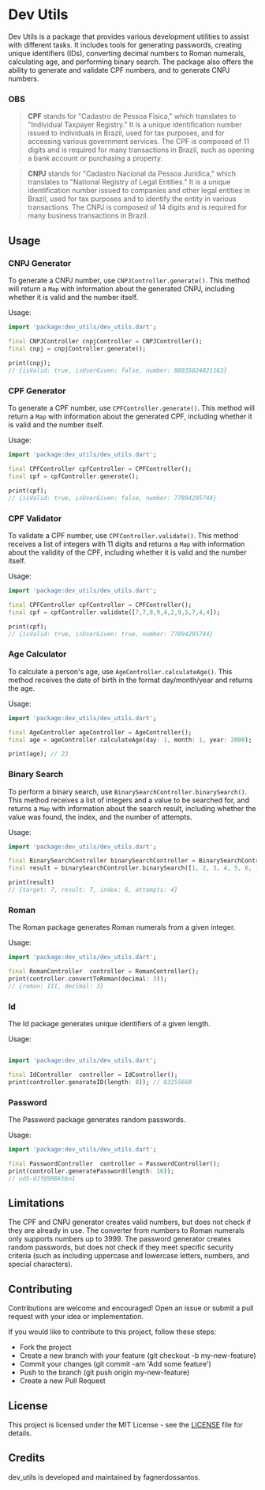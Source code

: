 # Dev Utils

Dev Utils is a package that provides various development utilities to assist with different tasks. It includes tools for generating passwords, creating unique identifiers (IDs), converting decimal numbers to Roman numerals, calculating age, and performing binary search. The package also offers the ability to generate and validate CPF numbers, and to generate CNPJ numbers.

### OBS
> **CPF** stands for "Cadastro de Pessoa Física," which translates to "Individual Taxpayer Registry." It is a unique identification number issued to individuals in Brazil, used for tax purposes, and for accessing various government services. The CPF is composed of 11 digits and is required for many transactions in Brazil, such as opening a bank account or purchasing a property.

> **CNPJ** stands for "Cadastro Nacional da Pessoa Jurídica," which translates to "National Registry of Legal Entities." It is a unique identification number issued to companies and other legal entities in Brazil, used for tax purposes and to identify the entity in various transactions. The CNPJ is composed of 14 digits and is required for many business transactions in Brazil.

## Usage

### CNPJ Generator

To generate a CNPJ number, use `CNPJController.generate()`. This method will return a `Map` with information about the generated CNPJ, including whether it is valid and the number itself.

Usage:

``` dart
import 'package:dev_utils/dev_utils.dart';

final CNPJController cnpjController = CNPJController();
final cnpj = cnpjController.generate();
  
print(cnpj);
// {isValid: true, isUserGiven: false, number: 88035024821163}

```

### CPF Generator

To generate a CPF number, use `CPFController.generate()`. This method will return a `Map` with information about the generated CPF, including whether it is valid and the number itself.

Usage:

``` dart 
import 'package:dev_utils/dev_utils.dart';

final CPFController cpfController = CPFController();
final cpf = cpfController.generate();

print(cpf);
// {isValid: true, isUserGiven: false, number: 77894295744}
```

### CPF Validator

To validate a CPF number, use `CPFController.validate()`. This method receives a list of integers with 11 digits and returns a `Map` with information about the validity of the CPF, including whether it is valid and the number itself.

Usage:

``` dart
import 'package:dev_utils/dev_utils.dart';

final CPFController cpfController = CPFController();
final cpf = cpfController.validate([7,7,8,9,4,2,9,5,7,4,4]);

print(cpf);
// {isValid: true, isUserGiven: true, number: 77894295744}
```

### Age Calculator

To calculate a person's age, use `AgeController.calculateAge()`. This method receives the date of birth in the format day/month/year and returns the age.

Usage:

``` dart
import 'package:dev_utils/dev_utils.dart';

final AgeController ageController = AgeController();
final age = ageController.calculateAge(day: 1, month: 1, year: 2000);

print(age); // 23
```

### Binary Search

To perform a binary search, use `BinarySearchController.binarySearch()`. This method receives a list of integers and a value to be searched for, and returns a `Map` with information about the search result, including whether the value was found, the index, and the number of attempts.

Usage:

``` dart
import 'package:dev_utils/dev_utils.dart';

final BinarySearchController binarySearchController = BinarySearchController();
final result = binarySearchController.binarySearch([1, 2, 3, 4, 5, 6, 7, 8, 9, 10], 7);

print(result)
// {target: 7, result: 7, index: 6, attempts: 4}
```

### Roman

The Roman package generates Roman numerals from a given integer.

Usage:

``` dart
import 'package:dev_utils/dev_utils.dart';

final RomanController  controller = RomanController();
print(controller.convertToRoman(decimal: 3));
// {roman: III, decimal: 3}
```

### Id

The Id package generates unique identifiers of a given length.

Usage:

``` dart

import 'package:dev_utils/dev_utils.dart';

final IdController  controller = IdController();
print(controller.generateID(length: 8)); // 03255660
``` 

### Password

The Password package generates random passwords.

Usage:

``` dart
import 'package:dev_utils/dev_utils.dart';

final PasswordController  controller = PasswordController();
print(controller.generatePassword(length: 16));
// udS-dJf@9RBkh$n1
```

## Limitations
The CPF and CNPJ generator creates valid numbers, but does not check if they are already in use.
The converter from numbers to Roman numerals only supports numbers up to 3999.
The password generator creates random passwords, but does not check if they meet specific security criteria (such as including uppercase and lowercase letters, numbers, and special characters).

## Contributing

Contributions are welcome and encouraged! Open an issue or submit a pull request with your idea or implementation.

If you would like to contribute to this project, follow these steps:

- Fork the project
- Create a new branch with your feature (git checkout -b my-new-feature)
- Commit your changes (git commit -am 'Add some feature')
- Push to the branch (git push origin my-new-feature)
- Create a new Pull Request

## License

This project is licensed under the MIT License - see the [LICENSE](https://github.com/fagnerdossantos/dev_utils/blob/main/LICENSE) file for details.

## Credits
dev_utils is developed and maintained by fagnerdossantos.
